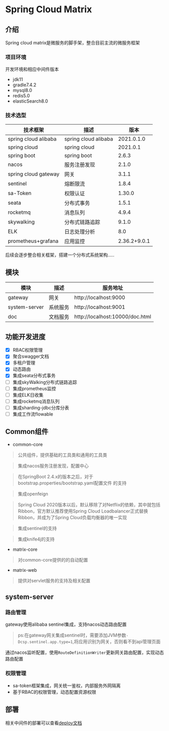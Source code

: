 # Spring Cloud Matrix

## 介绍

Spring cloud matrix是微服务的脚手架，整合目前主流的微服务框架

### 项目环境

开发环境和相应中间件版本

- jdk11
- gradle7.4.2
- mysql8.0
- redis5.0
- elasticSearch8.0

### 技术选型

| 技术框架                 | 描述                   | 版本           |
|----------------------|----------------------|--------------|
| spring cloud alibaba | spring cloud alibaba | 2021.0.1.0   |
| spring cloud         | spring cloud         | 2021.0.1     |
| spring boot          | spring boot          | 2.6.3        |
| nacos                | 服务注册发现               | 2.1.0        |
| spring cloud gateway | 网关                   | 3.1.1        |
| sentinel             | 熔断限流                 | 1.8.4        |
| sa-Token             | 权限认证                 | 1.30.0       |
| seata                | 分布式事务                | 1.5.1        |
| rocketmq             | 消息队列                 | 4.9.4        |
| skywalking           | 分布式链路追踪              | 9.1.0        |
| ELK                  | 日志处理分析               | 8.0          |
| prometheus+grafana    | 应用监控                 | 2.36.2+9.0.1 |

后续会逐步整合相关框架，搭建一个分布式系统架构.....

## 模块

| 模块 | 描述   | 服务地址                            |
|----|------|---------------------------------|
|gateway| 网关   | http://localhost:9000           |
|system-server| 系统服务 | http://localhost:9001           |
|doc| 文档服务 | http://localhost:10000/doc.html |

## 功能开发进度

- [x] RBAC权限管理
- [x] 聚合swagger文档
- [x] 多租户管理
- [x] 动态路由
- [x] 集成seata分布式事务
- [ ] 集成skyWalking分布式链路追踪
- [ ] 集成prometheus监控
- [ ] 集成ELK日收集
- [ ] 集成rocketmq消息队列
- [ ] 集成sharding-jdbc分库分表
- [ ] 集成工作流flowable

## Common组件

- common-core

> 公共组件，提供基础的工具类和通用的工具类

> 集成nacos服务注册发现，配置中心

> 在SpringBoot 2.4.x的版本之后，对于bootstrap.properties/bootstrap.yaml配置文件 的支持

> 集成openfeign

> Spring Cloud 2020版本以后，默认移除了对Netflix的依赖，其中就包括Ribbon，官方默认推荐使用Spring Cloud
> Loadbalancer正式替换Ribbon，并成为了Spring Cloud负载均衡器的唯一实现

> 集成sentinel的支持

> 集成knife4j的支持

- matrix-core

> 对common-core提供的的自动配置

- matrix-web

> 提供对servlet服务的支持及相关配置

## system-server

### 路由管理

gateway使用alibaba sentinel集成，支持nacos动态路由配置

> ps:在gateway网关集成sentinel时，需要添加JVM参数`-Dcsp.sentinel.app.type=1`,将应用识别为网关，否则看不到api管理页面

通过nacos监听配置，使用`RouteDefinitionWriter`更新网关路由配置，实现动态路由配置

### 权限管理

- sa-token框架集成，网关统一鉴权，内部服务外网隔离
- 基于RBAC的权限管理，动态配置资源权限

## 部署

相关中间件的部署可以查看[deploy文档](/deploy/README.md)